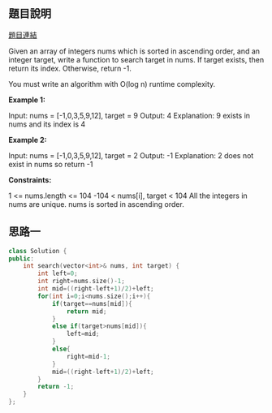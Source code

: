 ## 題目說明
[題目連結](https://leetcode.com/problems/binary-search/?envType=study-plan&id=algorithm-i)

Given an array of integers nums which is sorted in ascending order, and an integer target, write a function to search target in nums. If target exists, then return its index. Otherwise, return -1.

You must write an algorithm with O(log n) runtime complexity.

**Example 1:**

Input: nums = [-1,0,3,5,9,12], target = 9
Output: 4
Explanation: 9 exists in nums and its index is 4

**Example 2:**

Input: nums = [-1,0,3,5,9,12], target = 2
Output: -1
Explanation: 2 does not exist in nums so return -1

**Constraints:**

1 <= nums.length <= 104
-104 < nums[i], target < 104
All the integers in nums are unique.
nums is sorted in ascending order.


## 思路一 
```CPP
class Solution {
public:
    int search(vector<int>& nums, int target) {
        int left=0;
        int right=nums.size()-1;
        int mid=((right-left+1)/2)+left;
        for(int i=0;i<nums.size();i++){
            if(target==nums[mid]){
                return mid;
            }
            else if(target>nums[mid]){
                left=mid;
            }
            else{
                right=mid-1;
            }
            mid=((right-left+1)/2)+left;
        }
        return -1;
    }
};
```
